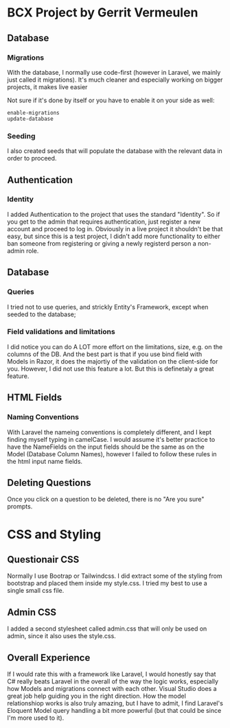 # BCX Project by Gerrit Vermeulen

## Database

### Migrations
With the database, I normally use code-first (however in Laravel, we mainly just called it migrations). It's much cleaner and especially working on bigger projects, it makes live easier

Not sure if it's done by itself or you have to enable it on your side as well:
```
enable-migrations
update-database
```

### Seeding
I also created seeds that will populate the database with the relevant data in order to proceed.

## Authentication

### Identity
I added Authentication to the project that uses the standard "Identity". So if you get to the admin that requires authentication, just register a new account and proceed to log in.
Obviously in a live project it shouldn't be that easy, but since this is a test project, I didn't add more functionality to either ban someone from registering or giving a newly registerd person a non-admin role.

## Database
### Queries
I tried not to use queries, and strickly Entity's Framework, except when seeded to the database;
### Field validations and limitations
I did notice you can do A LOT more effort on the limitations, size, e.g. on the columns of the DB. And the best part is that if you use bind field with Models in Razor, it does the majortiy of the validation on the client-side for you.
However, I did not use this feature a lot. But this is definetaly a great feature.

## HTML Fields
### Naming Conventions
With Laravel the nameing conventions is completely different, and I kept finding myself typing in camelCase. I would assume it's better practice to have the NameFields on the input fields should be the same as on the Model (Database Column Names), however I failed to follow these rules in the html input name fields.

## Deleting Questions
Once you click on a question to be deleted, there is no "Are you sure" prompts.

# CSS and Styling
## Questionair CSS
Normally I use Bootrap or Tailwindcss. I did extract some of the styling from bootstrap and placed them inside my style.css. I tried my best to use a single small css file.
## Admin CSS
I added a second stylesheet called admin.css that will only be used on admin, since it also uses the style.css.

## Overall Experience
If I would rate this with a framework like Laravel, I would honestly say that C# really beats Laravel in the overall of the way the logic works, especially how Models and migrations connect with each other. Visual Studio does a great job help guiding you in the right direction. How the model relationshiop works is also truly amazing, but I have to admit, I find Laravel's Eloquent Model query handling a bit more powerful (but that could be since I'm more used to it).
